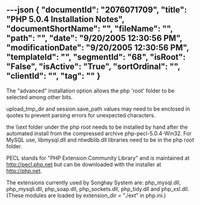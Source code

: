 ---json
{
  "documentId": "2076071709",
  "title": "PHP 5.0.4 Installation Notes",
  "documentShortName": "",
  "fileName": "",
  "path": "",
  "date": "9/20/2005 12:30:56 PM",
  "modificationDate": "9/20/2005 12:30:56 PM",
  "templateId": "",
  "segmentId": "68",
  "isRoot": "False",
  "isActive": "True",
  "sortOrdinal": "",
  "clientId": "",
  "tag": ""
}
---

The &quot;advanced&quot; installation option allows the php 'root' folder to be selected among other bits.

upload_tmp_dir and session.save_path values may need to be enclosed in quotes to prevent parsing errors for unexpected characters.

the &bsol;&bsol;ext folder under the php root needs to be installed by hand after the automated install from the compressed archive php-pecl-5.0.4-Win32. For MySQL use, libmysql.dll and ntwdblib.dll libraries need to be in the php root folder.

PECL stands for &quot;PHP Extension Community Library&quot; and is maintained at http://pecl.php.net but can be downloaded with the installer at http://php.net.

The extensions currently used by Songhay System are: php_mysql.dll, php_mysqli.dll, php_soap.dll, php_sockets.dll, php_tidy.dll and php_xsl.dll. (These modules are loaded by extension_dir = &quot;./ext&quot; in php.ini.)
